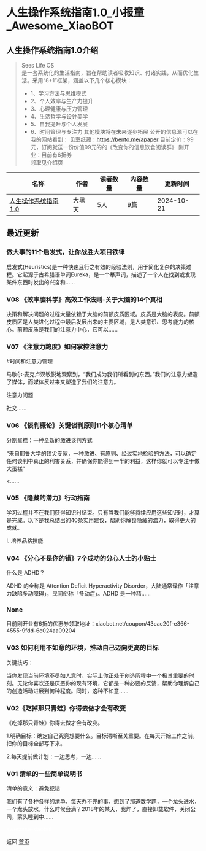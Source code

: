 # 人生操作系统指南1.0_小报童_Awesome_XiaoBOT

## 人生操作系统指南1.0介绍
> Sees Life OS  
> 是一套系统化的生活指南，旨在帮助读者吸收知识、付诸实践，从而优化生活。采用“8+1”框架，涵盖以下几个核心模块：
> - 1、学习方法与思维模式
> - 2、个人效率与生产力提升
> - 3、心理健康与压力管理
> - 4、生活哲学与设计美学
> - 5、自我提升与个人发展
> - 6、时间管理与专注力
> 其他模块将在未来逐步拓展
> 公开的信息源可以在我的网站看到：
> 见室纸藏：https://bento.me/apaper
> 目前定价：99元，订阅就送一份价值99元的的《改变你的信息饮食阅读群》
> 刚开业：目前有6折券  
> 领取见介绍页  
  


|名称|作者|读者数量|内容数量|更新时间|
|---|---|---|---|---|
|[人生操作系统指南1.0](https://xiaobot.net/p/LifeOS?refer=9c3f1c95-a052-465a-9902-f6d75080262a)|大黑天|5人|9篇|2024-10-21|

## 最近更新
### 做大事的11个启发式，让你战胜大项目铁律

启发式(Heuristics)是一种快速且行之有效的经验法则，用于简化复杂的决策过程。它起源于古希腊语单词Eureka，是一个摹声词，描述了一个人在找到或发现某件东西时发出的兴奋和......

### V08 《效率脑科学》高效工作法则-关于大脑的14个真相

决策和解决问题的过程大量依赖于大脑的前额皮质区域。皮质是大脑的表皮。前额皮质区是人类进化过程中最后发展出来的主要区域，是人类意识、思考能力的核心。前额皮质是我们的注意力中心，它可以......

### V07 《注意力跨度》如何掌控注意力

#时间和注意力管理

马歇尔·麦克卢汉敏锐地观察到，“我们成为我们所看到的东西。”我们的注意力塑造了媒体，而媒体反过来又塑造了我们的注意力。

注意力问题

社交......

### V06 《谈判概论》关键谈判原则11个核心清单

分割蛋糕：一种全新的激进谈判方式

“来自耶鲁大学的顶尖专家，一种激进、有原则、经过实地检验的方法，可以确定任何谈判中真正的利害关系，并确保你能得到一半的利益，这样你就可以专注于做大蛋糕”

<......

### V05 《隐藏的潜力》行动指南

学习过程并不在我们获得知识时结束。只有当我们能够持续应用这些知识时，才算是完成。以下是我总结出的40条实用建议，帮助你解锁隐藏的潜力，取得更大的成就。

I. 培养品格技能

### V04 《分心不是你的错》7个成功的分心人士的小贴士

什么是 ADHD？

ADHD 的全称是 Attention Deficit Hyperactivity
Disorder，大陆通常译作「注意力缺陷多动障碍」，民间俗称「多动症」。ADHD 是一种精......

### None

目前刚开业有6折的优惠券领取地址：xiaobot.net/coupon/43cac20f-e366-4555-9fdd-6c024aa09204

### V03 如何利用不如意的环境，推动自己迈向更高的目标

关键技巧：

当你发现当前环境不尽如人意时，实际上你正处于创造历程中一个极其重要的时刻。无论你喜欢还是厌恶你的现有环境，它都是一种必要的反馈，帮助你理解自己的创造活动进展到何种程度。同时，这种不如意......

### V02《吃掉那只青蛙》你得去做才会有改变

《吃掉那只青蛙》你得去做才会有改变。

1.明确目标：确定自己究竟想要什么。目标清晰至关重要。在每天开始工作之前，把你的目标全部写下来。

2.每天提前做计划：一边思考，一边......

### V01 清单的一些简单说明书

清单的意义：避免犯错

我们有了各种各样的清单，每天办不完的事，想到了那道数学题，一个龙头进水，一个龙头放水，什么时候会满？2018年的某天，我炸了，直接卸载软件，关闭公司，蒙头睡到中......


<a href="https://github.com/Reno9527/awesome-xiaobot" style="color: white; text-decoration: none;">awesome-xiaobot</a>

返回 [首页](../README.md)
